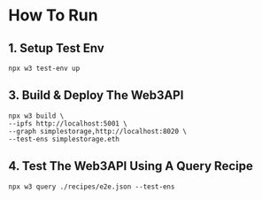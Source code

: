 # How To Run

## 1. Setup Test Env

```
npx w3 test-env up
```

## 3. Build & Deploy The Web3API

```
npx w3 build \
--ipfs http://localhost:5001 \
--graph simplestorage,http://localhost:8020 \
--test-ens simplestorage.eth
```

## 4. Test The Web3API Using A Query Recipe

```
npx w3 query ./recipes/e2e.json --test-ens
```
